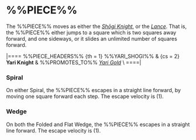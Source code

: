 # %%PIECE%%

The %%PIECE%% moves as either the [*Sh&#x14d;gi Knight*](shogi_knight.html),
or the [*Lance*](lance.html). That is, the %%PIECE%% either jumps to
a square which is two squares away forward, and one sideways, or it
slides an unlimited number of squares forward.

|====
%%PIECE_HEADERS%%
  {th = 1}  %%YARI_SHOGI%%
& {cs = 2}  **Yari Knight**
&           %%PROMOTES_TO%% [*Yari Gold*](yari_gold.html) \\
====|

### Spiral

On either Spiral, the %%PIECE%% escapes in a straight line forward,
by moving one square forward each step. The escape velocity is \(1\).

### Wedge

On both the Folded and Flat Wedge, the %%PIECE%% escapes in a
straight line forward. The escape velocity is \(1\).
